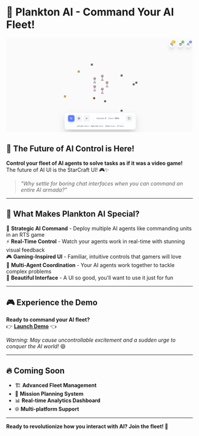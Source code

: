 # 🦠 Plankton AI - Command Your AI Fleet! 

![Plankton AI](image.png)

## 🚀 The Future of AI Control is Here!

**Control your fleet of AI agents to solve tasks as if it was a video game!**  
The future of AI UI is the StarCraft UI! 🎮✨

> *"Why settle for boring chat interfaces when you can command an entire AI armada?"*

---

## 🌟 What Makes Plankton AI Special?

🎯 **Strategic AI Command** - Deploy multiple AI agents like commanding units in an RTS game  
⚡ **Real-Time Control** - Watch your agents work in real-time with stunning visual feedback  
🎮 **Gaming-Inspired UI** - Familiar, intuitive controls that gamers will love  
🤖 **Multi-Agent Coordination** - Your AI agents work together to tackle complex problems  
🎨 **Beautiful Interface** - A UI so good, you'll want to use it just for fun  

---

## 🎮 Experience the Demo

**Ready to command your AI fleet?**  
👉 **[Launch Demo](https://plankton-ai-tau.vercel.app/)** 👈

*Warning: May cause uncontrollable excitement and a sudden urge to conquer the AI world!* 😄

---

## 🔥 Coming Soon

- 🏗️ **Advanced Fleet Management**
- 🎯 **Mission Planning System** 
- 📊 **Real-time Analytics Dashboard**
- 🌐 **Multi-platform Support**

---

**Ready to revolutionize how you interact with AI? Join the fleet! 🚀**

